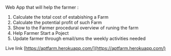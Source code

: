 Web App that will help the farmer :
1. Calculate the total cost of estabishing a Farm
2. Calculate the potential profit of such Farm
3. Show to the Farmer procedural overview of runing the farm
4. Help Farmer Start  a Poject 
5. Update farmer through email/sms the weekly activities needed 


Live link [https://aptfarm.herokuapp.com/](https://aptfarm.herokuapp.com/)